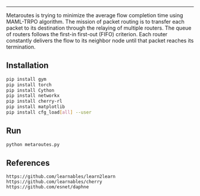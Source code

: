 
--------------------------------------------------------------------------------

Metaroutes is trying to minimize the average flow completion time using MAML-TRPO algorithm. The mission of packet routing is to transfer each packet to its destination through the relaying of multiple routers. The queue of routers follows the first-in first-out (FIFO) criterion. Each router constantly delivers the flow to its neighbor node until that packet reaches its termination.


## Installation

~~~bash
pip install gym
pip install torch
pip install Cython
pip install networkx
pip install cherry-rl
pip install matplotlib
pip install cfg_load[all] --user
~~~

## Run
~~~bash
python metaroutes.py
~~~

## References

~~~
https://github.com/learnables/learn2learn
https://github.com/learnables/cherry
https://github.com/esnet/daphne
~~~





